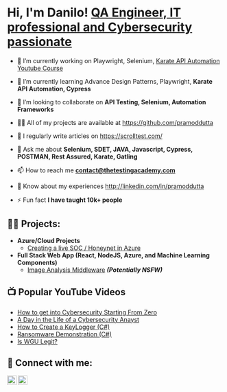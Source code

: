 <h1>Hi, I'm Danilo! <a href="https://www.linkedin.com/in/danilo-deiana-9117261a7/">QA Engineer, IT professional and Cybersecurity passionate</a> </h1>
<ul dir="auto">
<li>
<p dir="auto">🔭 I’m currently working on Playwright, Selenium,  <a href="https://github.com/apitestingco/KarateAPIAutomation">Karate API Automation Youtube Course</a></p>
</li>
<li>
<p dir="auto">🌱 I’m currently learning Advance Design Patterns, Playwright, <strong>Karate API Automation, Cypress</strong></p>
</li>
<li>
<p dir="auto">👯 I’m looking to collaborate on <strong>API Testing, Selenium, Automation Frameworks</strong></p>
</li>
<li>
<p dir="auto">👨&zwj;💻 All of my projects are available at <a href="https://github.com/pramoddutta">https://github.com/pramoddutta</a></p>
</li>
<li>
<p dir="auto">📝 I regularly write articles on <a href="https://scrolltest.com/" rel="nofollow">https://scrolltest.com/</a></p>
</li>
<li>
<p dir="auto">💬 Ask me about <strong>Selenium, SDET, JAVA, Javascript, Cypress, POSTMAN, Rest Assured, Karate, Gatling</strong></p>
</li>
<li>
<p dir="auto">📫 How to reach me <strong><a href="mailto:contact@thetestingacademy.com">contact@thetestingacademy.com</a></strong></p>
</li>
<li>
<p dir="auto">📄 Know about my experiences <a href="http://linkedin.com/in/pramoddutta" rel="nofollow">http://linkedin.com/in/pramoddutta</a></p>
</li>
<li>
<p dir="auto">⚡ Fun fact <strong>I have taught 10k+ people</strong></p>
</li>
</ul>

<h2>👨‍💻 Projects:</h2>

- <b>Azure/Cloud Projects</b>
  - [Creating a live SOC / Honeynet in Azure](https://github.com/DaniloDD/AzureSoc)
- <b>Full Stack Web App (React, NodeJS, Azure, and Machine Learning Components)</b>
  - [Image Analysis Middleware](https://github.com/joshmadakor1/4chan-Image-Analysis-Middleware-C964) <b><i>(Potentially NSFW)</b></i>


<h2>📺 Popular YouTube Videos</h2>

- [How to get into Cybersecurity Starting From Zero](https://www.youtube.com/watch?v=a83ASGn_V_s)
- [A Day in the Life of a Cybersecurity Anayst](https://www.youtube.com/watch?v=uHy3oM7NnoU)
- [How to Create a KeyLogger (C#)](https://www.youtube.com/watch?v=N-L9hklSlNk)
- [Ransomware Demonstration (C#)](https://www.youtube.com/watch?v=OfvdQeh79s0)
- [Is WGU Legit?](https://www.youtube.com/watch?v=E2MwRWxDBkA)

<h2> 🤳 Connect with me:</h2>

[<img align="left" alt="JoshMadakor | LinkedIn" width="22px" src="https://cdn.jsdelivr.net/npm/simple-icons@v3/icons/linkedin.svg" />][linkedin]
[<img align="left" alt="JoshMadakor | Instagram" width="22px" src="https://cdn.jsdelivr.net/npm/simple-icons@v3/icons/instagram.svg" />][instagram]


[instagram]: https://www.instagram.com/joshmadakor/
[linkedin]: https://linkedin.com/in/joshmadakor
